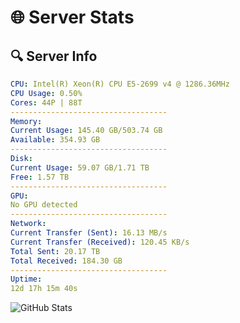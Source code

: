 # 🌐 Server Stats
## 🔍 Server Info
```yaml
CPU: Intel(R) Xeon(R) CPU E5-2699 v4 @ 1286.36MHz
CPU Usage: 0.50%
Cores: 44P | 88T
-----------------------------------
Memory:
Current Usage: 145.40 GB/503.74 GB
Available: 354.93 GB
-----------------------------------
Disk:
Current Usage: 59.07 GB/1.71 TB
Free: 1.57 TB
-----------------------------------
GPU:
No GPU detected
-----------------------------------
Network:
Current Transfer (Sent): 16.13 MB/s
Current Transfer (Received): 120.45 KB/s
Total Sent: 20.17 TB
Total Received: 184.30 GB
-----------------------------------
Uptime:
12d 17h 15m 40s
```
![GitHub Stats](https://img.shields.io/badge/Updated-2025-03-20_14:38:29-blue)